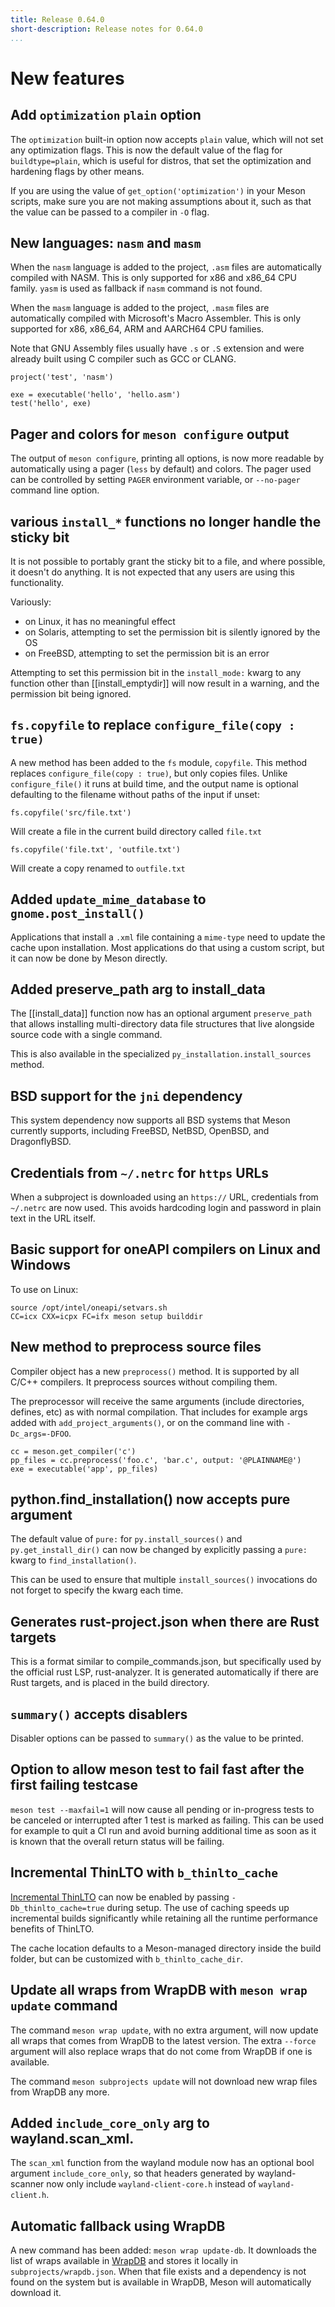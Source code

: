 ```yaml
---
title: Release 0.64.0
short-description: Release notes for 0.64.0
...
```


# New features

## Add `optimization` `plain` option

The `optimization` built-in option now accepts `plain` value,
which will not set any optimization flags. This is now the default
value of the flag for `buildtype=plain`, which is useful for distros,
that set the optimization and hardening flags by other means.

If you are using the value of `get_option('optimization')` in your
Meson scripts, make sure you are not making assumptions about it,
such as that the value can be passed to a compiler in `-O` flag.

## New languages: `nasm` and `masm`

When the `nasm` language is added to the project, `.asm` files are
automatically compiled with NASM. This is only supported for x86 and x86_64 CPU
family. `yasm` is used as fallback if `nasm` command is not found.

When the `masm` language is added to the project, `.masm` files are
automatically compiled with Microsoft's Macro Assembler. This is only supported
for x86, x86_64, ARM and AARCH64 CPU families.

Note that GNU Assembly files usually have `.s` or `.S` extension and were already
built using C compiler such as GCC or CLANG.

```meson
project('test', 'nasm')

exe = executable('hello', 'hello.asm')
test('hello', exe)
```

## Pager and colors for `meson configure` output

The output of `meson configure`, printing all options, is now more readable by
automatically using a pager (`less` by default) and colors. The pager used can
be controlled by setting `PAGER` environment variable, or `--no-pager` command
line option.

## various `install_*` functions no longer handle the sticky bit

It is not possible to portably grant the sticky bit to a file, and where
possible, it doesn't do anything. It is not expected that any users are using
this functionality.

Variously:
- on Linux, it has no meaningful effect
- on Solaris, attempting to set the permission bit is silently ignored by the OS
- on FreeBSD, attempting to set the permission bit is an error

Attempting to set this permission bit in the `install_mode:` kwarg to any
function other than [[install_emptydir]] will now result in a warning, and the
permission bit being ignored.

## `fs.copyfile` to replace `configure_file(copy : true)`

A new method has been added to the `fs` module, `copyfile`. This method replaces
`configure_file(copy : true)`, but only copies files. Unlike `configure_file()`
it runs at build time, and the output name is optional defaulting to the
filename without paths of the input if unset:

```meson
fs.copyfile('src/file.txt')
```
Will create a file in the current build directory called `file.txt`


```meson
fs.copyfile('file.txt', 'outfile.txt')
```
Will create a copy renamed to `outfile.txt`

## Added `update_mime_database` to `gnome.post_install()`

Applications that install a `.xml` file containing a `mime-type` need to update
the cache upon installation. Most applications do that using a custom script,
but it can now be done by Meson directly.

## Added preserve_path arg to install_data

The [[install_data]] function now has an optional argument `preserve_path`
that allows installing multi-directory data file structures that live
alongside source code with a single command.

This is also available in the specialized `py_installation.install_sources`
method.

## BSD support for the `jni` dependency

This system dependency now supports all BSD systems that Meson currently
supports, including FreeBSD, NetBSD, OpenBSD, and DragonflyBSD.

## Credentials from `~/.netrc` for `https` URLs

When a subproject is downloaded using an `https://` URL, credentials from
`~/.netrc` are now used. This avoids hardcoding login and password in plain
text in the URL itself.

## Basic support for oneAPI compilers on Linux and Windows

To use on Linux:

```
source /opt/intel/oneapi/setvars.sh
CC=icx CXX=icpx FC=ifx meson setup builddir
```

## New method to preprocess source files

Compiler object has a new `preprocess()` method. It is supported by all C/C++
compilers. It preprocess sources without compiling them.

The preprocessor will receive the same arguments (include directories, defines,
etc) as with normal compilation. That includes for example args added with
`add_project_arguments()`, or on the command line with `-Dc_args=-DFOO`.

```meson
cc = meson.get_compiler('c')
pp_files = cc.preprocess('foo.c', 'bar.c', output: '@PLAINNAME@')
exe = executable('app', pp_files)
```

## python.find_installation() now accepts pure argument

The default value of `pure:` for `py.install_sources()` and
`py.get_install_dir()` can now be changed by explicitly passing a `pure:` kwarg
to `find_installation()`.

This can be used to ensure that multiple `install_sources()` invocations do not
forget to specify the kwarg each time.

## Generates rust-project.json when there are Rust targets

This is a format similar to compile_commands.json, but specifically used by the
official rust LSP, rust-analyzer. It is generated automatically if there are
Rust targets, and is placed in the build directory.

## `summary()` accepts disablers

Disabler options can be passed to `summary()` as the value to be printed.

## Option to allow meson test to fail fast after the first failing testcase

`meson test --maxfail=1` will now cause all pending or in-progress tests to be
canceled or interrupted after 1 test is marked as failing. This can be used for
example to quit a CI run and avoid burning additional time as soon as it is
known that the overall return status will be failing.

## Incremental ThinLTO with `b_thinlto_cache`

[Incremental ThinLTO](https://clang.llvm.org/docs/ThinLTO.html#incremental) can now be enabled by passing
`-Db_thinlto_cache=true` during setup. The use of caching speeds up incremental builds significantly while retaining all
the runtime performance benefits of ThinLTO.

The cache location defaults to a Meson-managed directory inside the build folder, but can be customized with
`b_thinlto_cache_dir`.

## Update all wraps from WrapDB with `meson wrap update` command

The command `meson wrap update`, with no extra argument, will now update all wraps
that comes from WrapDB to the latest version. The extra `--force` argument will
also replace wraps that do not come from WrapDB if one is available.

The command `meson subprojects update` will not download new wrap files from
WrapDB any more.

## Added `include_core_only` arg to wayland.scan_xml.

The `scan_xml` function from the wayland module now has an optional bool
argument `include_core_only`, so that headers generated by wayland-scanner now
only include `wayland-client-core.h` instead of `wayland-client.h`.

## Automatic fallback using WrapDB

A new command has been added: `meson wrap update-db`. It downloads the list of
wraps available in [WrapDB](wrapdb.mesonbuild.com) and stores it locally in
`subprojects/wrapdb.json`. When that file exists and a dependency is not found
on the system but is available in WrapDB, Meson will automatically download it.

